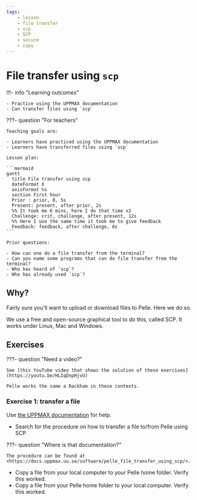 ```yaml
---
tags:
    - lesson
    - file transfer
    - scp
    - SCP
    - secure
    - copy
---
```


# File transfer using `scp`

!!!- info "Learning outcomes"

    - Practice using the UPPMAX documentation
    - Can transfer files using `scp`

???- question "For teachers"

    Teaching goals are:

    - Learners have practiced using the UPPMAX documentation
    - Learners have transferred files using `scp`

    Lesson plan:

    ```mermaid
    gantt
      title File transfer using scp
      dateFormat X
      axisFormat %s
      section First hour
      Prior : prior, 0, 5s
      Present: present, after prior, 2s
      %% It took me 6 mins, here I do that time x2
      Challenge: crit, challenge, after present, 12s
      %% Here I use the same time it took me to give feedback
      Feedback: feedback, after challenge, 6s
    ```

    Prior questions:

    - How can one do a file transfer from the terminal?
    - Can you name some programs that can do file transfer from the terminal?
    - Who has heard of `scp`?
    - Who has already used `scp`?

## Why?

Fairly sure you'll want to upload or download files to Pelle.
Here we do so.

We use a free and open-source graphical tool to do this,
called SCP.
It works under Linux, Mac and Windows.

## Exercises

???- question "Need a video?"

    See [this YouTube video that shows the solution of these exercises](https://youtu.be/HLIqDnpHjvU)

    Pelle works the same a Rackham in these contexts.

### Exercise 1: transfer a file

Use [the UPPMAX documentation](http://docs.uppmax.uu.se/)
for help.

- Search for the procedure on how to transfer a file
  to/from Pelle using SCP

???- question "Where is that documentation?"

    The procedure can be found at <https://docs.uppmax.uu.se/software/pelle_file_transfer_using_scp/>.

- Copy a file from your local computer to your Pelle home folder. Verify this worked.
- Copy a file from your Pelle home folder to your local computer. Verify this worked.
